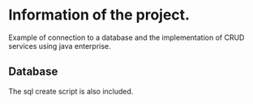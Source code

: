 # Information of the project.
Example of connection to a database and the implementation of CRUD services using java enterprise.  

## Database  
The sql create script is also included.  
